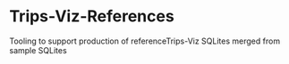 # Trips-Viz-References
Tooling to support production of referenceTrips-Viz SQLites merged from sample SQLites
